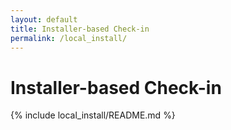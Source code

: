 ```yaml
---
layout: default
title: Installer-based Check-in
permalink: /local_install/
---
```


# Installer-based Check-in

{% include local_install/README.md %}
